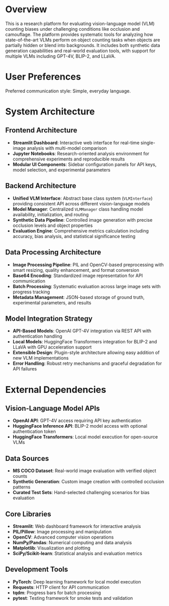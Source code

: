 # Overview

This is a research platform for evaluating vision-language model (VLM) counting biases under challenging conditions like occlusion and camouflage. The platform provides systematic tools for analyzing how state-of-the-art VLMs perform on object counting tasks when objects are partially hidden or blend into backgrounds. It includes both synthetic data generation capabilities and real-world evaluation tools, with support for multiple VLMs including GPT-4V, BLIP-2, and LLaVA.

# User Preferences

Preferred communication style: Simple, everyday language.

# System Architecture

## Frontend Architecture
- **Streamlit Dashboard**: Interactive web interface for real-time single-image analysis with multi-model comparison
- **Jupyter Notebooks**: Research-oriented analysis environment for comprehensive experiments and reproducible results
- **Modular UI Components**: Sidebar configuration panels for API keys, model selection, and experimental parameters

## Backend Architecture
- **Unified VLM Interface**: Abstract base class system (`VLMInterface`) providing consistent API across different vision-language models
- **Model Manager**: Centralized `VLMManager` class handling model availability, initialization, and routing
- **Synthetic Data Pipeline**: Controlled image generation with precise occlusion levels and object properties
- **Evaluation Engine**: Comprehensive metrics calculation including accuracy, bias analysis, and statistical significance testing

## Data Processing Architecture
- **Image Processing Pipeline**: PIL and OpenCV-based preprocessing with smart resizing, quality enhancement, and format conversion
- **Base64 Encoding**: Standardized image representation for API communication
- **Batch Processing**: Systematic evaluation across large image sets with progress tracking
- **Metadata Management**: JSON-based storage of ground truth, experimental parameters, and results

## Model Integration Strategy
- **API-Based Models**: OpenAI GPT-4V integration via REST API with authentication handling
- **Local Models**: HuggingFace Transformers integration for BLIP-2 and LLaVA with GPU acceleration support
- **Extensible Design**: Plugin-style architecture allowing easy addition of new VLM implementations
- **Error Handling**: Robust retry mechanisms and graceful degradation for API failures

# External Dependencies

## Vision-Language Model APIs
- **OpenAI API**: GPT-4V access requiring API key authentication
- **HuggingFace Inference API**: BLIP-2 model access with optional authentication token
- **HuggingFace Transformers**: Local model execution for open-source VLMs

## Data Sources
- **MS COCO Dataset**: Real-world image evaluation with verified object counts
- **Synthetic Generation**: Custom image creation with controlled occlusion patterns
- **Curated Test Sets**: Hand-selected challenging scenarios for bias evaluation

## Core Libraries
- **Streamlit**: Web dashboard framework for interactive analysis
- **PIL/Pillow**: Image processing and manipulation
- **OpenCV**: Advanced computer vision operations
- **NumPy/Pandas**: Numerical computing and data analysis
- **Matplotlib**: Visualization and plotting
- **SciPy/Scikit-learn**: Statistical analysis and evaluation metrics

## Development Tools
- **PyTorch**: Deep learning framework for local model execution
- **Requests**: HTTP client for API communication
- **tqdm**: Progress bars for batch processing
- **pytest**: Testing framework for smoke tests and validation